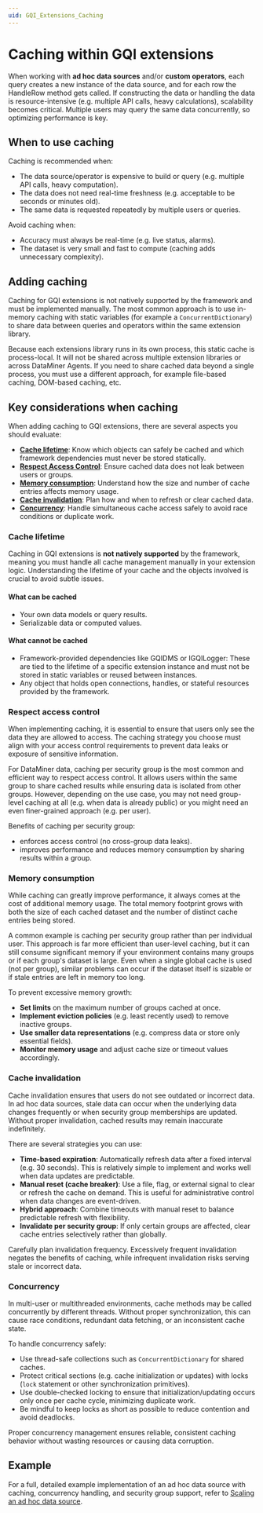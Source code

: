 ```yaml
---
uid: GQI_Extensions_Caching
---
```


# Caching within GQI extensions

When working with **ad hoc data sources** and/or **custom operators**, each query creates a new instance of the data source, and for each row the HandleRow method gets called. If constructing the data or handling the data is resource-intensive (e.g. multiple API calls, heavy calculations), scalability becomes critical. Multiple users may query the same data concurrently, so optimizing performance is key.

## When to use caching

Caching is recommended when:

- The data source/operator is expensive to build or query (e.g. multiple API calls, heavy computation).
- The data does not need real-time freshness (e.g. acceptable to be seconds or minutes old).
- The same data is requested repeatedly by multiple users or queries.

Avoid caching when:

- Accuracy must always be real-time (e.g. live status, alarms).
- The dataset is very small and fast to compute (caching adds unnecessary complexity).

## Adding caching

Caching for GQI extensions is not natively supported by the framework and must be implemented manually. The most common approach is to use in-memory caching with static variables (for example a `ConcurrentDictionary`) to share data between queries and operators within the same extension library.

Because each extensions library runs in its own process, this static cache is process-local. It will not be shared across multiple extension libraries or across DataMiner Agents. If you need to share cached data beyond a single process, you must use a different approach, for example file-based caching, DOM-based caching, etc.

## Key considerations when caching

When adding caching to GQI extensions, there are several aspects you should evaluate:

- [**Cache lifetime**](#cache-lifetime): Know which objects can safely be cached and which framework dependencies must never be stored statically.
- [**Respect Access Control**](#respect-access-control): Ensure cached data does not leak between users or groups.
- [**Memory consumption**](#memory-consumption): Understand how the size and number of cache entries affects memory usage.
- [**Cache invalidation**](#cache-invalidation): Plan how and when to refresh or clear cached data.
- [**Concurrency**](#concurrency): Handle simultaneous cache access safely to avoid race conditions or duplicate work.

### Cache lifetime

Caching in GQI extensions is **not natively supported** by the framework, meaning you must handle all cache management manually in your extension logic. Understanding the lifetime of your cache and the objects involved is crucial to avoid subtle issues.

#### What can be cached

- Your own data models or query results.
- Serializable data or computed values.

#### What cannot be cached

- Framework-provided dependencies like GQIDMS or IGQILogger: These are tied to the lifetime of a specific extension instance and must not be stored in static variables or reused between instances.
- Any object that holds open connections, handles, or stateful resources provided by the framework.

### Respect access control

When implementing caching, it is essential to ensure that users only see the data they are allowed to access. The caching strategy you choose must align with your access control requirements to prevent data leaks or exposure of sensitive information.

For DataMiner data, caching per security group is the most common and efficient way to respect access control. It allows users within the same group to share cached results while ensuring data is isolated from other groups. However, depending on the use case, you may not need group-level caching at all (e.g. when data is already public) or you might need an even finer-grained approach (e.g. per user).

Benefits of caching per security group:

- enforces access control (no cross-group data leaks).
- improves performance and reduces memory consumption by sharing results within a group.

### Memory consumption

While caching can greatly improve performance, it always comes at the cost of additional memory usage. The total memory footprint grows with both the size of each cached dataset and the number of distinct cache entries being stored.

A common example is caching per security group rather than per individual user. This approach is far more efficient than user-level caching, but it can still consume significant memory if your environment contains many groups or if each group's dataset is large. Even when a single global cache is used (not per group), similar problems can occur if the dataset itself is sizable or if stale entries are left in memory too long.

To prevent excessive memory growth:

- **Set limits** on the maximum number of groups cached at once.
- **Implement eviction policies** (e.g. least recently used) to remove inactive groups.
- **Use smaller data representations** (e.g. compress data or store only essential fields).
- **Monitor memory usage** and adjust cache size or timeout values accordingly.

### Cache invalidation

Cache invalidation ensures that users do not see outdated or incorrect data. In ad hoc data sources, stale data can occur when the underlying data changes frequently or when security group memberships are updated. Without proper invalidation, cached results may remain inaccurate indefinitely.

There are several strategies you can use:

- **Time-based expiration**: Automatically refresh data after a fixed interval (e.g. 30 seconds). This is relatively simple to implement and works well when data updates are predictable.
- **Manual reset (cache breaker)**: Use a file, flag, or external signal to clear or refresh the cache on demand. This is useful for administrative control when data changes are event-driven.
- **Hybrid approach**: Combine timeouts with manual reset to balance predictable refresh with flexibility.
- **Invalidate per security group**: If only certain groups are affected, clear cache entries selectively rather than globally.

Carefully plan invalidation frequency. Excessively frequent invalidation negates the benefits of caching, while infrequent invalidation risks serving stale or incorrect data.

### Concurrency

In multi-user or multithreaded environments, cache methods may be called concurrently by different threads. Without proper synchronization, this can cause race conditions, redundant data fetching, or an inconsistent cache state.

To handle concurrency safely:

- Use thread-safe collections such as `ConcurrentDictionary` for shared caches.
- Protect critical sections (e.g. cache initialization or updates) with locks (`lock` statement or other synchronization primitives).
- Use double-checked locking to ensure that initialization/updating occurs only once per cache cycle, minimizing duplicate work.
- Be mindful to keep locks as short as possible to reduce contention and avoid deadlocks.

Proper concurrency management ensures reliable, consistent caching behavior without wasting resources or causing data corruption.

## Example

For a full, detailed example implementation of an ad hoc data source with caching, concurrency handling, and security group support, refer to [Scaling an ad hoc data source](xref:Scaling_Ad_hoc_Data_Source).
